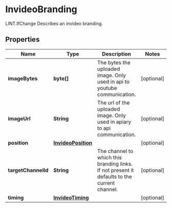 

# InvideoBranding

LINT.IfChange Describes an invideo branding.

## Properties

Name | Type | Description | Notes
------------ | ------------- | ------------- | -------------
**imageBytes** | **byte[]** | The bytes the uploaded image. Only used in api to youtube communication. |  [optional]
**imageUrl** | **String** | The url of the uploaded image. Only used in apiary to api communication. |  [optional]
**position** | [**InvideoPosition**](InvideoPosition.md) |  |  [optional]
**targetChannelId** | **String** | The channel to which this branding links. If not present it defaults to the current channel. |  [optional]
**timing** | [**InvideoTiming**](InvideoTiming.md) |  |  [optional]



